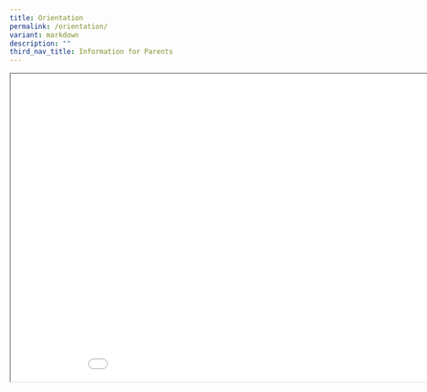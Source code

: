 ```yaml
---
title: Orientation
permalink: /orientation/
variant: markdown
description: ""
third_nav_title: Information for Parents
---
```

<iframe src="/files/MK%20files/For_Parents__02a_MK_Slides_Orientation_Day.pdf" height="540" width="960">
</iframe>

[]()